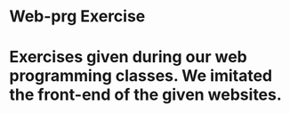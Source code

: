 # Web-prg Exercise
# Exercises given during our web programming classes. We imitated the front-end of the given websites.
